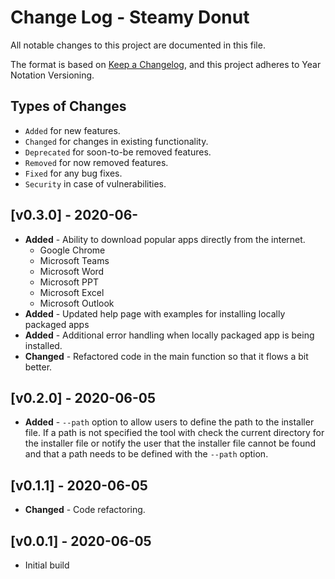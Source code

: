 # Change Log - Steamy Donut
All notable changes to this project are documented in this file.

The format is based on [Keep a Changelog](https://keepachangelog.com/en/1.0.0/),
and this project adheres to Year Notation Versioning.


## Types of Changes

- `Added` for new features.
- `Changed` for changes in existing functionality.
- `Deprecated` for soon-to-be removed features.
- `Removed` for now removed features.
- `Fixed` for any bug fixes.
- `Security` in case of vulnerabilities.


## [v0.3.0] - 2020-06-

- **Added** - Ability to download popular apps directly from the internet.
    - Google Chrome
    - Microsoft Teams
    - Microsoft Word
    - Microsoft PPT
    - Microsoft Excel
    - Microsoft Outlook
- **Added** - Updated help page with examples for installing locally packaged apps
- **Added** - Additional error handling when locally packaged app is being installed.
- **Changed** - Refactored code in the main function so that it flows a bit better.


## [v0.2.0] - 2020-06-05

- **Added** - `--path` option to allow users to define the path to the installer file. If a path is not specified the tool with check the current directory for the installer file or notify the user that the installer file cannot be found and that a path needs to be defined with the `--path` option.


## [v0.1.1] - 2020-06-05

- **Changed** - Code refactoring.


## [v0.0.1] - 2020-06-05

- Initial build
